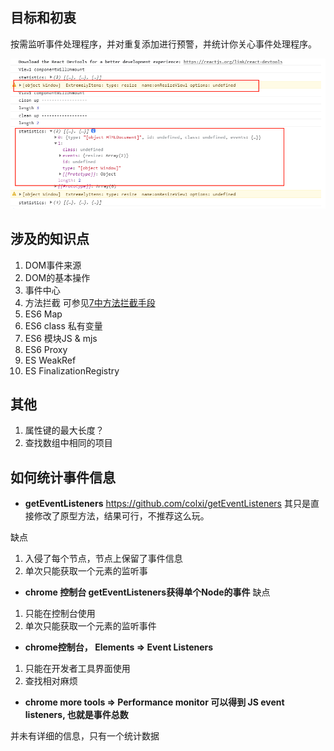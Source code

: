 
## 目标和初衷
按需监听事件处理程序，并对重复添加进行预警，并统计你关心事件处理程序。

![](./images/demo.png)


## 涉及的知识点

1. DOM事件来源
2. DOM的基本操作
3. 事件中心
4. 方法拦截
   可参见[7中方法拦截手段](https://github.com/xiangwenhu/topics/tree/master/%E6%8B%A6%E6%88%AA%E6%96%B9%E6%B3%95)
5. ES6 Map
6. ES6 class 私有变量
7. ES6 模块JS & mjs
8. ES6 Proxy
9. ES  WeakRef
10. ES FinalizationRegistry


## 其他
1. 属性键的最大长度？
2. 查找数组中相同的项目



## 如何统计事件信息

* **getEventListeners**
https://github.com/colxi/getEventListeners 
其只是直接修改了原型方法，结果可行，不推荐这么玩。

缺点
1. 入侵了每个节点，节点上保留了事件信息
2. 单次只能获取一个元素的监听事

* **chrome 控制台 getEventListeners获得单个Node的事件**
缺点
1. 只能在控制台使用
2. 单次只能获取一个元素的监听事件

* **chrome控制台， Elements => Event Listeners**
1. 只能在开发者工具界面使用
2. 查找相对麻烦

* **chrome more tools => Performance monitor 可以得到 JS event listeners, 也就是事件总数**

并未有详细的信息，只有一个统计数据
  